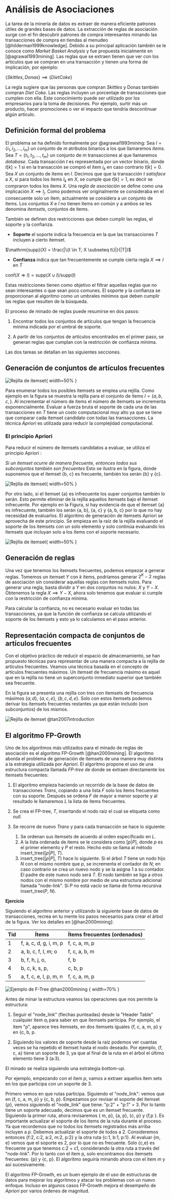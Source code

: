 # Análisis de Asociaciones

La tarea de la minería de datos es extraer de manera eficiente patrones útiles
de grandes bases de datos. La extracción de reglas de asociación surge con el
fin descubrir patrones de compra interesantes minando las transacciones de
compra en tiendas al menudeo [@hilderman1999knowledge]. Debido a su principal
aplicación también se le conoce como *Market Basket Analysis* y fue propuesta
inicialmente en [@agrawal1993mining]. Las reglas que se extraen tienen que ver con los articulos que se compran en una transacción y tienen una forma de implicación, por ejemplo:

$\{Skittles, Donas \} \implies \{ Diet Coke \}$ 

La regla sugiere que las personas que compran *Skittles* y Donas también
compran *Diet Coke*. Las reglas incluyen un porcentaje de transacciones que
cumplen con ella. Este conocimiento puede ser utilizado por los empresarios
para la toma de decisiones. Por ejemplo, surtir más un producto, hacer
promociones o ver el impacto que tendría descontinuar algún articulo.

## Definición formal del problema

El problema se ha definido formalmente por @agrawal1993mining: Sea $I = \{i_1,
i_2,\dots,i_m\}$ un conjunto de $m$ atributos binarios a los que llamaremos
*ítems*. Sea $T=\{t_1,t_2,\dots, t_m \}$ un conjunto de $m$ transacciones al
que llamaremos *database*. Cada transacción $t$ es representada por un vector
binario, donde $t[k] = 1$ si en la transacción se compró el ítem $i_k$ en caso
contrario $t[k] = 0$. Sea $X$ un conjunto de ítems en $I$. Decimos que que la
transacción $t$ *satisface* a $X$, si para todos los ítems $I_k$ en $X$, se
cumple que $t[k] = 1$, es decir se compraron todos los ítems $X$. Una *regla de
asociación* se define como una implicación $X \implies I_j$. Como podemos ver
originalmente se consideraba en el consecuente solo un ítem, actualmente se
considera a un conjunto de ítems. Los conjuntos $X$ e $I$ no tienen ítems en
común y a ambos se les denomina *itemsets*, conjuntos de ítems.

También se definen dos restricciones que deben cumplir las reglas, el soporte y
la confianza.

* **Soporte** el soporte indica la frecuencia en la que las transacciones $T$
 incluyen a cierto ítemset. 

 $\mathrm{supp}(X) = \frac{|\{t \in T; X \subseteq t\}|}{|T|}$

* **Confianza** indica que tan frecuentemente se cumple cierta regla $X \implies I$ en $T$

$\mathrm{conf}(X \Rightarrow I) = \mathrm{supp}(X \cup I) / \mathrm{supp}(I)$

Estas restricciones tienen como objetivo el filtrar aquellas reglas que no sean interesantes o que sean poco comunes. El soporte y la confianza se proporcionan al algoritmo como un umbrales mínimos que deben cumplir las reglas que resulten de la búsqueda.

El proceso de minado de reglas puede resumirse en dos pasos:

1. Encontrar todos los conjuntos de artículos que tengan la frecuencia mínima indicada por el umbral    de soporte.

2. A partir de los conjuntos de artículos encontrados en el primer paso, se generan reglas que cumplan  con la restricción de confianza mínima.

Las dos tareas se detallan en las siguientes secciones.

## Generación de conjuntos de artículos frecuentes

![Rejilla de ítemset](../img/itemset-1.png){ width=50% }

Para enumerar todos los posibles ítemsets se emplea una rejilla. Como ejemplo en la figura se muestra la rejilla para el conjunto de ítems $I = \{a, b, c,\}$. Al incrementar el número de ítems el número de ítemsets se incrementa exponencialmente. Evaluar a fuerza bruta el soporte de cada una de las transacciones en $T$ tiene un costo computacional muy alto ya que se tiene que comparar cada ítemset candidato con todas las transacciones. La técnica *Apriori* es utilizada para reducir la complejidad computacional.

### El principio Apriori

Para reducir el número de ítemsets candidatos a evaluar, se utiliza el principio Apriori : 

*Si un ítemset ocurre de manera frecuente, entonces todos sus subconjuntos también son frecuentes* 
Esto se ilustra en la figura, donde suponemos que el ítemset {b, c} es frecuente, también los serán {b} y {c}. 

![Rejilla de ítemset](../img/itemset-3.png){ width=50% }

Por otro lado, si el ítemset {a} es infrecuente los super conjuntos también lo serán. Esto permite eliminar de la rejilla aquellos ítemsets bajo el ítemset infrecuente. Por ejemplo en la Figura, si hay evidencia de que el ítemset {a} es infrecuente, también los serán {a, b}, {a, c} y {a, b, c} por lo que no hay necesidad de evaluarlos. El algoritmo de generación de ítemsets Apriori se aprovecha de este principio. Se empieza en la raíz de la rejilla evaluando el soporte de los ítemsets con un solo elemento y solo continúa evaluando los ítemsets que incluyan solo a los ítems con el soporte necesario.

![Rejilla de ítemset](../img/itemset-2.png){ width=50% }

## Generación de reglas

Una vez que tenemos los ítemsets frecuentes, podemos empezar a generar reglas.
Tomemos un itemset $Y$ con $k$ ítems, podríamos generar $2^K - 2$ reglas de
asociación sin considerar aquellas reglas con ítemsets nulos. Para generar una
regla, basta dividir a $Y$ en dos conjuntos no nulos: $X$ y $Y-X$. Obtenemos la
regla $X \implies Y-X$, ahora solo tenemos que evaluar si cumple con la
restricción de confianza mínima.

Para calcular la confianza, no es necesario evaluar en todas las transacciones,
ya que la función de confianza se calcula utilizando el soporte de los ítemsets
y esto ya lo calculamos en el paso anterior.

## Representación compacta de conjuntos de artículos frecuentes

Con el objetivo práctico de reducir el espacio de almacenamiento, se han
propuesto técnicas para representar de una manera compacta a la rejilla de
artículos frecuentes. Veamos una técnica basada en el concepto de artículos
frecuentes máximos. Un ítemset de frecuencia máximo es aquel que en la rejilla
no tiene un superconjunto inmediato superior que también sea frecuente. 

En la figura se presenta una rejilla con tres con ítemsets de frecuencia máximos
$\{a, d\}$, $\{a, c, e\}$, $\{b, c, d, e\}$. Solo con estos ítemsets podemos
derivar los ítemsets frecuentes restantes ya que están incluido (son
subconjuntos) de los mismos.

![Rejilla de ítemset @tan2007introduction ](../img/lattice.png)

## El algoritmo FP-Growth

Uno de los algoritmos más utilizados para el minado de reglas de asociación es
el algoritmo FP-Growth [@han2000mining]. El algoritmo aborda el problema de
generación de ítemsets de una manera muy distinta a la estrategia utilizada por
*Apriori*. El algoritmo propone el uso de una estructura compacta llamada
*FP-tree* de donde se extraen directamente los ítemsets frecuentes:

1. El algoritmo empieza haciendo un recorrido de la base de datos de transacciones $Trans$, 
   copiando a una lista $F$ solo los ítems frecuentes con su soporte. Después se ordena $F$ de mayor a menor soporte y al resultado le llamaremos $L$ la lista de ítems frecuentes.

2. Se crea el FP-tree, $T$, insertando el nodo raíz el cual se etiqueta como *null*. 

3. Se recorre de nuevo $Trans$ y para cada transacción se hace lo siguiente:
    1. Se ordenan sus ítemsets de acuerdo al orden especificado en $L$.
    2. A la lista ordenada de ítems se le considera como $[p|P]$, donde $p$ es el primer elemento y $P$ el resto. Hecho esto se llama al método insert_tree($[p|P]$, $T$).
    3. insert_tree($[p|P]$, $T$) hace lo siguiente. Si el árbol $T$ tiene un nodo hijo $N$ con el mismo nombre que $p$, se incrementa el contador de $N$; en caso contrario se crea un nuevo nodo y se la asigna 1 a su contador. El padre de este nuevo nodo será $T$. El nodo también se liga a otros nodos con el mismo nombre por medio de una estructura adicional llamada "node-link".  Si $P$ no está vacío se llama de forma recursiva insert_tree($P$, $N$).   
  
**Ejercicio**

Siguiendo el algoritmo anterior y utilizando la siguiente  base de datos de transacciones, recrea en tu mente los pasos necesarios para crear el árbol de la figura. Ver los detalles en [@han2000mining]:

| Tid| Ítems                   | Ítems frecuentes (ordenados)  |
|----|-------------------------|-------------------------------|
| 1  | f, a, c, d, g, i, m, p  | f, c, a, m, p                 |
| 2  | a, b, c, f, l, m; o     | f, c, a, b, m                 |
| 3  | b, f, h, j, o,          | f, b                          |
| 4  | b, c, k, s, p,          | c, b, p                       |
| 5  | a, f, c, e, l, p, m, n  | f, c, a, m, p                 |

![Ejemplo de F-Tree @han2000mining ](../img/fpgrowth.png) { width=70% }

Antes de minar la estructura veamos las operaciones que nos permite la estructura:

1. Seguir  el "node_link" (flechas punteadas) desde la "Header Table" cualquier ítem $a_i$ para saber en que ítemsets participa. Por ejemplo, el ítem "p", aparece tres ítemsets, en dos ítemsets iguales {f, c, a, m, p} y en {c, b, p.

2. Siguiendo los valores de soporte desde la raíz podemos ver cuantas veces se ha repetido el ítemset hasta el nodo     deseado. Por ejemplo, {f, c, a} tiene un soporte de 3, ya que al final de la ruta en el árbol el último elemento tiene 3 (a:3).  

El minado se realiza siguiendo una estrategia *bottom-up*.

Por ejemplo, empezando con el ítem $p$, vamos a extraer aquellos ítem sets en los que participa con un soporte de 3.

Primero vemos en que rutas participa. Siguiendo el "node_link": vemos que en
{f, c, a, m, p} y {c, b, p}. Empezamos por revisar el soporte del ítemset
{$p$}, vemos siguiendo el "node_link" que tiene: "p:2" + "p:1" = 3. Por lo
tanto tiene un soporte adecuado, decimos que es un ítemset frecuente. Siguiendo
la primer ruta, ahora revisaremos { m, p}, {a, p}, {c, p} y {f,p }. Es
importante actualizar el soporte de los ítems de la ruta durante el proceso. Ya
que recordemos que no todos los ítemsets registrados más arriba incluyen a $p$.
Debemos actualizar el soporte de todos a 2. Consideremos entonces {f:2, c:2,
a:2, m:2, p:2} y la otra ruta {c:1, b:1, p:1}. Al evaluar {m, e} vemos que el
soporte es 2, por lo que no es frecuente. Solo {c,e} es frecuente ya que
tenemos c:2 + c1, considerando la otra ruta a través del "node-link". Por lo
tanto con el ítem p, solo encontramos dos ítemsets frecuentes: {p} y {c, p}. El
algoritmo seguiría minando ahora con el ítem $m$ y así sucesivamente.

El algoritmo FP-Growth, es un buen ejemplo de el uso de estructuras de datos
para mejorar los algoritmos y atacar los problemas con un nuevo enfoque.
Incluso en algunos casos FP-Growth mejora el desempeño de *Apriori* por varios
órdenes de magnitud.
